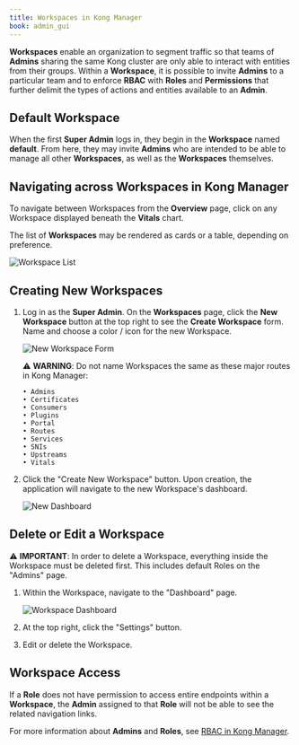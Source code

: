 ```yaml
---
title: Workspaces in Kong Manager
book: admin_gui
---
```


**Workspaces** enable an organization to segment traffic so that 
teams of **Admins** sharing the same Kong cluster are only able to 
interact with entities from their groups. Within a **Workspace**, 
it is possible to invite **Admins** to a particular team and to 
enforce **RBAC** with **Roles** and **Permissions** that further 
delimit the types of actions and entities available to an **Admin**.

## Default Workspace

When the first **Super Admin** logs in, they begin in the **Workspace**
named **default**. From here, they may invite **Admins** who are 
intended to be able to manage all other **Workspaces**, as well as 
the **Workspaces** themselves.

## Navigating across Workspaces in Kong Manager

To navigate between Workspaces from the **Overview** page, click on any 
Workspace displayed beneath the **Vitals** chart. 

The list of **Workspaces** may be rendered as cards or a table, 
depending on preference.

![Workspace List](https://doc-assets.konghq.com/1.3/manager/kong-manager-workspaces-grid.png)


## Creating New Workspaces

1. Log in as the **Super Admin**. On the **Workspaces** page, click the **New Workspace** 
button at the top right to see the **Create Workspace** form. Name and choose a 
color / icon for the new Workspace.

    ![New Workspace Form](https://doc-assets.konghq.com/1.3/manager/workspaces/01-create-new-workspace.png)

    ⚠️ **WARNING**: Do not name Workspaces the same as these major routes in Kong 
    Manager:

    ```
    • Admins
    • Certificates
    • Consumers
    • Plugins
    • Portal
    • Routes
    • Services
    • SNIs
    • Upstreams
    • Vitals
    ```

4. Click the "Create New Workspace" button. Upon creation, the application will 
navigate to the new Workspace's dashboard.

    ![New Dashboard](https://doc-assets.konghq.com/1.3/manager/workspaces/02-workspace-dashboard.png)


## Delete or Edit a Workspace

⚠️ **IMPORTANT**: In order to delete a Workspace, everything inside the 
Workspace must be deleted first. This includes default Roles on the "Admins" 
page.

1. Within the Workspace, navigate to the "Dashboard" page.

    ![Workspace Dashboard](https://doc-assets.konghq.com/1.3/manager/workspaces/02-workspace-dashboard.png)

2. At the top right, click the "Settings" button.

3. Edit or delete the Workspace.


## Workspace Access

If a **Role** does not have permission to access entire endpoints within
a **Workspace**, the **Admin** assigned to that **Role** will not be 
able to see the related navigation links.

For more information about **Admins** and **Roles**, see 
[RBAC in Kong Manager](/enterprise/{{page.kong_version}}/kong-manager/administration/rbac/rbac).

